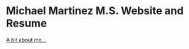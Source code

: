 # Michael Martinez M.S. Website and Resume
[A bit about me...](https://mikemartinez99.github.io/Resume/)

